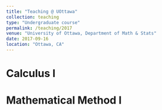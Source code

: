 ```yaml
---
title: "Teaching @ UOttawa"
collection: teaching
type: "Undergraduate course"
permalink: /teaching/2017
venue: "University of Ottawa, Department of Math & Stats"
date: 2017-09-16
location: "Ottawa, CA"
---
```



Calculus I
======

Mathematical Method I
======
